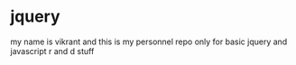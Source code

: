 # jquery
my name is vikrant and this is my personnel repo 
only for basic jquery and javascript r and d stuff

